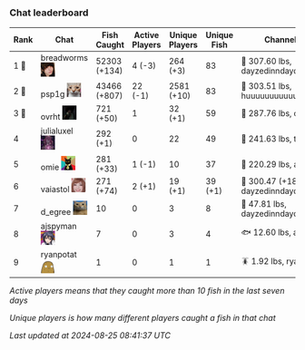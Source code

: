 ### Chat leaderboard
| Rank | Chat | Fish Caught | Active Players | Unique Players | Unique Fish | Channel Record 🎊 |
|------|------|-------------|----------------|----------------|-------------|-------------------|
| 1 🥇  | breadworms ![breadworms](https://raw.githubusercontent.com/blableblup/gofish/main/images/players/breadworms.png) | 52303 (+134) | 4 (-3) | 264 (+3) | 83 | 🦑 307.60 lbs, dayzedinndaydreams |
| 2 🥈  | psp1g ![psp1g](https://raw.githubusercontent.com/blableblup/gofish/main/images/players/psp1g.png) | 43466 (+807) | 22 (-1) | 2581 (+10) | 83 | 🐳 303.51 lbs, huuuuuuuuuuuuuuuuuuuuuurz |
| 3 🥉  | ovrht ![ovrht](https://raw.githubusercontent.com/blableblup/gofish/main/images/players/ovrht.png) | 721 (+50) | 1 | 32 (+1) | 59 | 🐳 287.76 lbs, ovrht |
| 4  | julialuxel ![julialuxel](https://raw.githubusercontent.com/blableblup/gofish/main/images/players/julialuxel.png) | 292 (+1) | 0 | 22 | 49 | 🦕 241.63 lbs, toastyso |
| 5  | omie ![omie](https://raw.githubusercontent.com/blableblup/gofish/main/images/players/omie.png) | 281 (+33) | 1 (-1) | 10 | 37 | 🐉 220.29 lbs, aliveleader |
| 6  | vaiastol ![vaiastol](https://raw.githubusercontent.com/blableblup/gofish/main/images/players/vaiastol.png) | 271 (+74) | 2 (+1) | 19 (+1) | 39 (+1) | 🐳 300.47 (+18.22) lbs, dayzedinndaydreams |
| 7  | d_egree ![d_egree](https://raw.githubusercontent.com/blableblup/gofish/main/images/players/d_egree.png) | 10 | 0 | 3 | 8 | 🦑 47.81 lbs, dayzedinndaydreams |
| 8  | ajspyman ![ajspyman](https://raw.githubusercontent.com/blableblup/gofish/main/images/players/ajspyman.png) | 7 | 0 | 3 | 4 | 🐟 12.60 lbs, ajspyman |
| 9  | ryanpotat ![ryanpotat](https://raw.githubusercontent.com/blableblup/gofish/main/images/players/ryanpotat.png) | 1 | 0 | 1 | 1 | 🪳 1.92 lbs, ryanpotat |

_Active players means that they caught more than 10 fish in the last seven days_

_Unique players is how many different players caught a fish in that chat_

_Last updated at 2024-08-25 08:41:37 UTC_